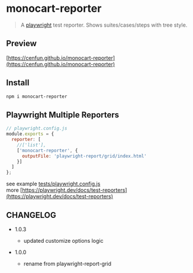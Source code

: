 # monocart-reporter
> A [playwright](https://github.com/microsoft/playwright) test reporter. Shows suites/cases/steps with tree style.

## Preview
[https://cenfun.github.io/monocart-reporter](https://cenfun.github.io/monocart-reporter)

## Install
```sh
npm i monocart-reporter
```

## Playwright Multiple Reporters
```js
// playwright.config.js
module.exports = {
  reporter: [
    //['list'],
    ['monocart-reporter', {  
      outputFile: 'playwright-report/grid/index.html'
    }]
  ]
};
```
see example [tests/playwright.config.js](tests/playwright.config.js)  
more [https://playwright.dev/docs/test-reporters](https://playwright.dev/docs/test-reporters)

## CHANGELOG

* 1.0.3
  - updated customize options logic

* 1.0.0
  - rename from playwright-report-grid